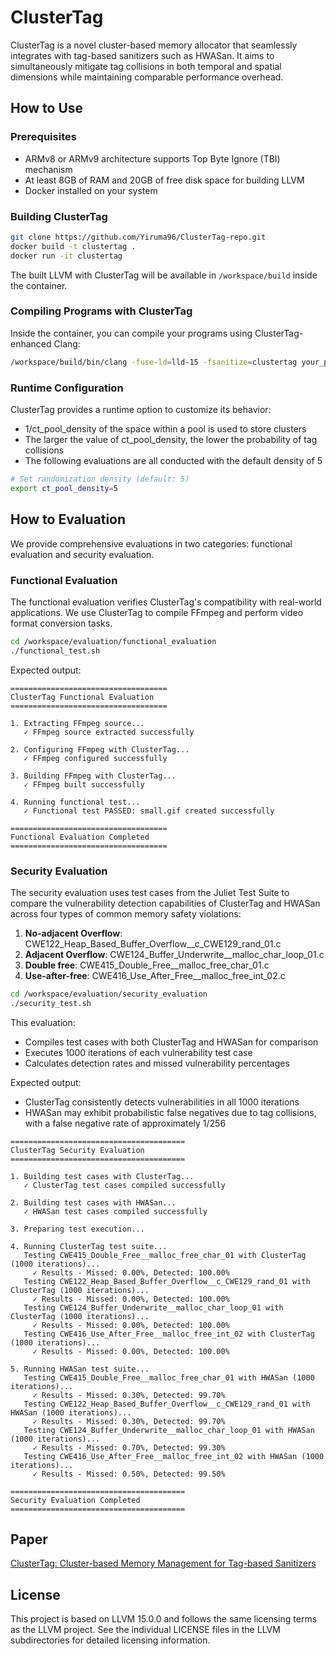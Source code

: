 # ClusterTag
ClusterTag is a novel cluster-based memory allocator that seamlessly integrates with tag-based sanitizers such as HWASan. It aims to simultaneously mitigate tag collisions in both temporal and spatial dimensions while maintaining comparable performance overhead.


## How to Use

### Prerequisites
- ARMv8 or ARMv9 architecture supports Top Byte Ignore (TBI) mechanism
- At least 8GB of RAM and 20GB of free disk space for building LLVM
- Docker installed on your system

### Building ClusterTag

```bash
git clone https://github.com/Yiruma96/ClusterTag-repo.git
docker build -t clustertag .
docker run -it clustertag
```
The built LLVM with ClusterTag will be available in `/workspace/build` inside the container.

### Compiling Programs with ClusterTag
Inside the container, you can compile your programs using ClusterTag-enhanced Clang:
```bash
/workspace/build/bin/clang -fuse-ld=lld-15 -fsanitize=clustertag your_program.c -o your_program
```

### Runtime Configuration
ClusterTag provides a runtime option to customize its behavior:
- 1/ct_pool_density of the space within a pool is used to store clusters
- The larger the value of ct_pool_density, the lower the probability of tag collisions
- The following evaluations are all conducted with the default density of 5

```bash
# Set randomization density (default: 5)
export ct_pool_density=5
```

## How to Evaluation

We provide comprehensive evaluations in two categories: functional evaluation and security evaluation.

### Functional Evaluation

The functional evaluation verifies ClusterTag's compatibility with real-world applications. We use ClusterTag to compile FFmpeg and perform video format conversion tasks.


```bash
cd /workspace/evaluation/functional_evaluation
./functional_test.sh
```

Expected output:
```
===================================
ClusterTag Functional Evaluation
===================================

1. Extracting FFmpeg source...
   ✓ FFmpeg source extracted successfully

2. Configuring FFmpeg with ClusterTag...
   ✓ FFmpeg configured successfully

3. Building FFmpeg with ClusterTag...
   ✓ FFmpeg built successfully

4. Running functional test...
   ✓ Functional test PASSED: small.gif created successfully

===================================
Functional Evaluation Completed
===================================
```

### Security Evaluation

The security evaluation uses test cases from the Juliet Test Suite to compare the vulnerability detection capabilities of ClusterTag and HWASan across four types of common memory safety violations:

1. **No-adjacent Overflow**: CWE122_Heap_Based_Buffer_Overflow__c_CWE129_rand_01.c
2. **Adjacent Overflow**: CWE124_Buffer_Underwrite__malloc_char_loop_01.c
3. **Double free**: CWE415_Double_Free__malloc_free_char_01.c
4. **Use-after-free**: CWE416_Use_After_Free__malloc_free_int_02.c

```bash
cd /workspace/evaluation/security_evaluation
./security_test.sh
```

This evaluation:
- Compiles test cases with both ClusterTag and HWASan for comparison
- Executes 1000 iterations of each vulnerability test case
- Calculates detection rates and missed vulnerability percentages

Expected output: 
- ClusterTag consistently detects vulnerabilities in all 1000 iterations
- HWASan may exhibit probabilistic false negatives due to tag collisions, with a false negative rate of approximately 1/256
```
=======================================
ClusterTag Security Evaluation
=======================================

1. Building test cases with ClusterTag...
   ✓ ClusterTag test cases compiled successfully

2. Building test cases with HWASan...
   ✓ HWASan test cases compiled successfully

3. Preparing test execution...

4. Running ClusterTag test suite...
   Testing CWE415_Double_Free__malloc_free_char_01 with ClusterTag (1000 iterations)...
     ✓ Results - Missed: 0.00%, Detected: 100.00%
   Testing CWE122_Heap_Based_Buffer_Overflow__c_CWE129_rand_01 with ClusterTag (1000 iterations)...
     ✓ Results - Missed: 0.00%, Detected: 100.00%
   Testing CWE124_Buffer_Underwrite__malloc_char_loop_01 with ClusterTag (1000 iterations)...
     ✓ Results - Missed: 0.00%, Detected: 100.00%
   Testing CWE416_Use_After_Free__malloc_free_int_02 with ClusterTag (1000 iterations)...
     ✓ Results - Missed: 0.00%, Detected: 100.00%

5. Running HWASan test suite...
   Testing CWE415_Double_Free__malloc_free_char_01 with HWASan (1000 iterations)...
     ✓ Results - Missed: 0.30%, Detected: 99.70%
   Testing CWE122_Heap_Based_Buffer_Overflow__c_CWE129_rand_01 with HWASan (1000 iterations)...
     ✓ Results - Missed: 0.30%, Detected: 99.70%
   Testing CWE124_Buffer_Underwrite__malloc_char_loop_01 with HWASan (1000 iterations)...
     ✓ Results - Missed: 0.70%, Detected: 99.30%
   Testing CWE416_Use_After_Free__malloc_free_int_02 with HWASan (1000 iterations)...
     ✓ Results - Missed: 0.50%, Detected: 99.50%

=======================================
Security Evaluation Completed
=======================================
```

## Paper

[ClusterTag: Cluster-based Memory Management for Tag-based Sanitizers]()


## License

This project is based on LLVM 15.0.0 and follows the same licensing terms as the LLVM project. See the individual LICENSE files in the LLVM subdirectories for detailed licensing information.
